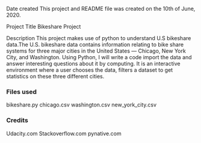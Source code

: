Date created
This project and README file was created on the 10th of June, 2020.

Project Title
Bikeshare Project

Description
This project makes use of python to understand U.S bikeshare data.The U.S. bikeshare data contains information relating to bike share systems for 
three major cities in the United States — Chicago, New York City, and Washington. Using Python, I will write a code import the data and answer interesting 
questions about it by computing. It is an interactive environment where a user chooses the data, filters a dataset to get statistics on these three different cities.

### Files used
bikeshare.py
chicago.csv
washington.csv
new_york_city.csv


### Credits
Udacity.com
Stackoverflow.com
pynative.com

